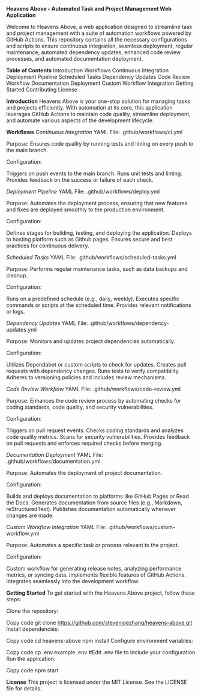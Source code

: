 **Heavens Above - Automated Task and Project Management Web Application**

Welcome to Heavens Above, a web application designed to streamline task and project management with a suite of automation workflows powered by GitHub Actions. This repository contains all the necessary configurations and scripts to ensure continuous integration, seamless deployment, regular maintenance, automated dependency updates, enhanced code review processes, and automated documentation deployment.

**Table of Contents**
Introduction
Workflows
Continuous Integration
Deployment Pipeline
Scheduled Tasks
Dependency Updates
Code Review Workflow
Documentation Deployment
Custom Workflow Integration
Getting Started
Contributing
License

**Introduction**
Heavens Above is your one-stop solution for managing tasks and projects efficiently. With automation at its core, this application leverages GitHub Actions to maintain code quality, streamline deployment, and automate various aspects of the development lifecycle.

**Workflows**
_Continuous Integration_
YAML File: .github/workflows/ci.yml

Purpose: Ensures code quality by running tests and linting on every push to the main branch.

Configuration:

Triggers on push events to the main branch.
Runs unit tests and linting.
Provides feedback on the success or failure of each check.

_Deployment Pipeline_
YAML File: .github/workflows/deploy.yml

Purpose: Automates the deployment process, ensuring that new features and fixes are deployed smoothly to the production environment.

Configuration:

Defines stages for building, testing, and deploying the application.
Deploys to hosting platform such as Github pages.
Ensures secure and best practices for continuous delivery.

_Scheduled Tasks_
YAML File: .github/workflows/scheduled-tasks.yml

Purpose: Performs regular maintenance tasks, such as data backups and cleanup.

Configuration:

Runs on a predefined schedule (e.g., daily, weekly).
Executes specific commands or scripts at the scheduled time.
Provides relevant notifications or logs.

_Dependency Updates_
YAML File: .github/workflows/dependency-updates.yml

Purpose: Monitors and updates project dependencies automatically.

Configuration:

Utilizes Dependabot or custom scripts to check for updates.
Creates pull requests with dependency changes.
Runs tests to verify compatibility.
Adheres to versioning policies and includes review mechanisms.

_Code Review Workflow_
YAML File: .github/workflows/code-review.yml

Purpose: Enhances the code review process by automating checks for coding standards, code quality, and security vulnerabilities.

Configuration:

Triggers on pull request events.
Checks coding standards and analyzes code quality metrics.
Scans for security vulnerabilities.
Provides feedback on pull requests and enforces required checks before merging.

_Documentation Deployment_
YAML File: .github/workflows/documentation.yml

Purpose: Automates the deployment of project documentation.

Configuration:

Builds and deploys documentation to platforms like GitHub Pages or Read the Docs.
Generates documentation from source files (e.g., Markdown, reStructuredText).
Publishes documentation automatically whenever changes are made.

_Custom Workflow Integration_
YAML File: .github/workflows/custom-workflow.yml

Purpose: Automates a specific task or process relevant to the project.

Configuration:

Custom workflow for generating release notes, analyzing performance metrics, or syncing data.
Implements flexible features of GitHub Actions.
Integrates seamlessly into the development workflow.

**Getting Started**
To get started with the Heavens Above project, follow these steps:

Clone the repository:

Copy code
git clone https://github.com/stevenjoezhang/heavens-above.git
Install dependencies:


Copy code
cd heavens-above
npm install
Configure environment variables:

Copy code
cp .env.example .env
#Edit .env file to include your configuration
Run the application:

Copy code
npm start


**License**
This project is licensed under the MIT License. See the LICENSE file for details.
